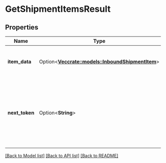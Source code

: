 # GetShipmentItemsResult

## Properties

Name | Type | Description | Notes
------------ | ------------- | ------------- | -------------
**item_data** | Option<[**Vec<crate::models::InboundShipmentItem>**](InboundShipmentItem.md)> | A list of inbound shipment item information. | [optional]
**next_token** | Option<**String**> | When present and not empty, pass this string token in the next request to return the next response page. | [optional]

[[Back to Model list]](../README.md#documentation-for-models) [[Back to API list]](../README.md#documentation-for-api-endpoints) [[Back to README]](../README.md)


